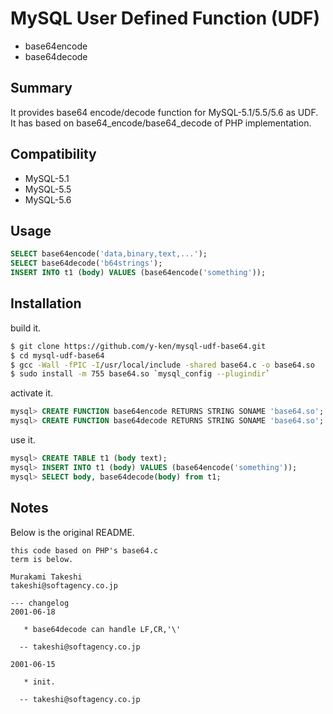 # MySQL User Defined Function (UDF)

* base64encode
* base64decode

## Summary

It provides base64 encode/decode function for MySQL-5.1/5.5/5.6 as UDF.  
It has based on base64_encode/base64_decode of PHP implementation.

## Compatibility

* MySQL-5.1
* MySQL-5.5
* MySQL-5.6

## Usage

```sql
SELECT base64encode('data,binary,text,...');
SELECT base64decode('b64strings');
INSERT INTO t1 (body) VALUES (base64encode('something'));
```

## Installation

build it.

```sh
$ git clone https://github.com/y-ken/mysql-udf-base64.git
$ cd mysql-udf-base64
$ gcc -Wall -fPIC -I/usr/local/include -shared base64.c -o base64.so
$ sudo install -m 755 base64.so `mysql_config --plugindir`
```

activate it.

```sql
mysql> CREATE FUNCTION base64encode RETURNS STRING SONAME 'base64.so';
mysql> CREATE FUNCTION base64decode RETURNS STRING SONAME 'base64.so';
```

use it.

```sql
mysql> CREATE TABLE t1 (body text);
mysql> INSERT INTO t1 (body) VALUES (base64encode('something'));
mysql> SELECT body, base64decode(body) from t1;
```

## Notes

Below is the original README.

```
this code based on PHP's base64.c
term is below.

Murakami Takeshi
takeshi@softagency.co.jp

--- changelog
2001-06-18

   * base64decode can handle LF,CR,'\'

  -- takeshi@softagency.co.jp 

2001-06-15

   * init.

  -- takeshi@softagency.co.jp 
```
